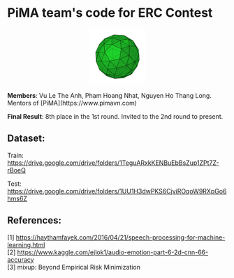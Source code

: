 # PiMA team's code for ERC Contest
<p align="center">
<img src="original logo (with background).png" alt="styled" width="128" />
</p>
<strong>Members</strong>: Vu Le The Anh, Pham Hoang Nhat, Nguyen Ho Thang Long. Mentors of [PiMA](https://www.pimavn.com) 

<strong>Final Result</strong>: 8th place in the 1st round. Invited to the 2nd round to present.

## Dataset:
Train: https://drive.google.com/drive/folders/1TeguARxkKENBuEbBsZup1ZPt7Z-rBoeQ

Test: https://drive.google.com/drive/folders/1UU1H3dwPKS6CjviROqoW9RXpGo6hms6Z

## References:

[1] https://haythamfayek.com/2016/04/21/speech-processing-for-machine-learning.html
<br />
[2] https://www.kaggle.com/ejlok1/audio-emotion-part-6-2d-cnn-66-accuracy
<br />
[3] mixup: Beyond Empirical Risk Minimization
